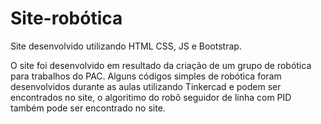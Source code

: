 # Site-robótica

Site desenvolvido utilizando HTML CSS, JS e Bootstrap. 

O site foi desenvolvido em resultado da criação de um grupo de robótica para trabalhos do PAC. Alguns códigos simples de robótica foram desenvolvidos durante as aulas utilizando Tinkercad e podem ser encontrados no site, o algoritimo do robô seguidor de linha com PID também pode ser encontrado no site.
